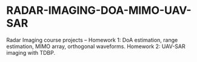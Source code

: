 # RADAR-IMAGING-DOA-MIMO-UAV-SAR
Radar Imaging course projects – Homework 1: DoA estimation, range estimation, MIMO array, orthogonal waveforms. Homework 2: UAV-SAR imaging with TDBP.
